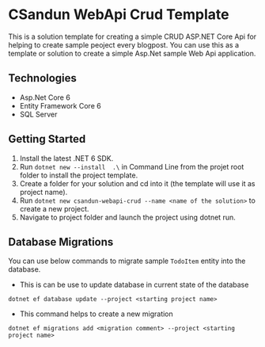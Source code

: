 # CSandun WebApi Crud Template
This is a solution template for creating a simple CRUD ASP.NET Core Api for helping to create sample peoject every blogpost.
You can use this as a template or solution to create a simple Asp.Net sample Web Api application.


## Technologies
* Asp.Net Core 6
* Entity Framework Core 6
* SQL Server

## Getting Started
1. Install the latest .NET 6 SDK.
2. Run ```dotnet new --install  .\``` in Command Line from the projet root folder to install the project template.
3. Create a folder for your solution and cd into it (the template will use it as project name).
4. Run ```dotnet new csandun-webapi-crud --name <name of the solution>``` to create a new project.
5. Navigate to project folder and launch the project using dotnet run.


## Database Migrations
You can use below commands to migrate sample ```TodoItem``` entity into the database.

* This is can be use to update database in current state of the database

```dotnet ef database update --project <starting project name>```

* This command helps to create a new migration

```dotnet ef migrations add <migration comment> --project <starting project name> ```
